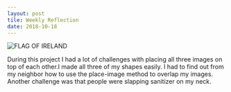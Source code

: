 ```yaml
---
layout: post
tile: Weekly Reflection
date: 2018-10-18
---
```




![ FLAG OF IRELAND ](/images/flag.png)

During this project I had a lot of challenges with placing all three images on top of each other.I made all three of my shapes easily. I had to find out from my neighbor how to use the place-image method to overlap my images. Another challenge was that people were slapping sanitizer on my neck.
